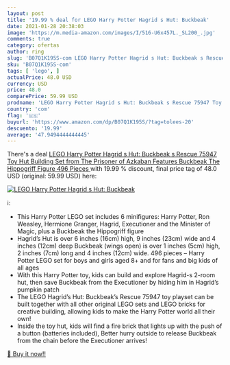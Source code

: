 ```yaml
---
layout: post
title: '19.99 % deal for LEGO Harry Potter Hagrid s Hut: Buckbeak'
date: 2021-01-28 20:38:03
image: 'https://m.media-amazon.com/images/I/516-U6x457L._SL200_.jpg'
comments: true
category: ofertas
author: ring
slug: 'B07Q1K195S-com LEGO Harry Potter Hagrid s Hut: Buckbeak s Rescue 75947...'
sku: 'B07Q1K195S-com'
tags: [ 'lego', ]
actualPrice: 48.0 USD
currency: USD
price: 48.0
comparePrice: 59.99 USD
prodname: 'LEGO Harry Potter Hagrid s Hut: Buckbeak s Rescue 75947 Toy Hut Building Set from The Prisoner of Azkaban Features Buckbeak The Hippogriff Figure  496 Pieces '
country: 'com'
flag: '🇺🇸'
buyurl: 'https://www.amazon.com/dp/B07Q1K195S/?tag=tolees-20'
descuento: '19.99'
average: '47.9494444444445'
---
```


There's a deal [LEGO Harry Potter Hagrid s Hut: Buckbeak s Rescue 75947 Toy Hut Building Set from The Prisoner of Azkaban Features Buckbeak The Hippogriff Figure  496 Pieces ](https://www.amazon.com/dp/B07Q1K195S/?tag=tolees-20)  with  19.99 % discount, final price tag of  48.0 USD (original: 59.99 USD) here:

[![LEGO Harry Potter Hagrid s Hut: Buckbeak](https://m.media-amazon.com/images/I/516-U6x457L._SL200_.jpg)](https://www.amazon.com/dp/B07Q1K195S/?tag=tolees-20)

ℹ️:

- This Harry Potter LEGO set includes 6 minifigures: Harry Potter, Ron Weasley, Hermione Granger, Hagrid, Executioner and the Minister of Magic, plus a Buckbeak the Hippogriff figure
- Hagrid’s Hut is over 6 inches (16cm) high, 9 inches (23cm) wide and 4 inches (12cm) deep Buckbeak (wings open) is over 1 inches (5cm) high, 2 inches (7cm) long and 4 inches (12cm) wide. 496 pieces – Harry Potter LEGO set for boys and girls aged 8+ and for fans and big kids of all ages
- With this Harry Potter toy, kids can build and explore Hagrid-s 2-room hut, then save Buckbeak from the Executioner by hiding him in Hagrid’s pumpkin patch
- The LEGO Hagrid’s Hut: Buckbeak’s Rescue 75947 toy playset can be built together with all other original LEGO sets and LEGO bricks for creative building, allowing kids to make the Harry Potter world all their own!
- Inside the toy hut, kids will find a fire brick that lights up with the push of a button (batteries included), Better hurry outside to release Buckbeak from the chain before the Executioner arrives!

[🛒 Buy it now!!](https://www.amazon.com/dp/B07Q1K195S/?tag=tolees-20)
